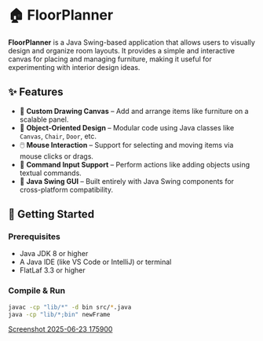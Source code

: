 # 🏠 FloorPlanner

**FloorPlanner** is a Java Swing-based application that allows users to visually design and organize room layouts. It provides a simple and interactive canvas for placing and managing furniture, making it useful for experimenting with interior design ideas.

## ✨ Features

- 🎨 **Custom Drawing Canvas** – Add and arrange items like furniture on a scalable panel.
- 🧱 **Object-Oriented Design** – Modular code using Java classes like `Canvas`, `Chair`, `Door`, etc.
- 🖱️ **Mouse Interaction** – Support for selecting and moving items via mouse clicks or drags.
- 🧭 **Command Input Support** – Perform actions like adding objects using textual commands.
- 📁 **Java Swing GUI** – Built entirely with Java Swing components for cross-platform compatibility.

## 🚀 Getting Started

### Prerequisites

- Java JDK 8 or higher
- A Java IDE (like VS Code or IntelliJ) or terminal
- FlatLaf 3.3 or higher

### Compile & Run

```bash
javac -cp "lib/*" -d bin src/*.java
java -cp "lib/*;bin" newFrame
```
[Screenshot 2025-06-23 175900](https://github.com/user-attachments/assets/cbb8d3e3-7250-4008-927b-d2b57273928b)

